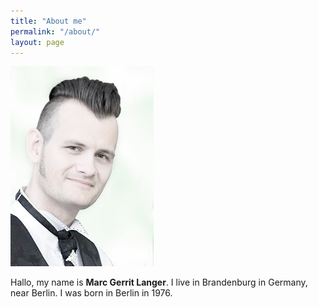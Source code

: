 ```yaml
---
title: "About me"
permalink: "/about/"
layout: page
---
```

![Marc Langer](resources/me-High-Key.jpg)

Hallo, my name is __Marc Gerrit Langer__. I live in Brandenburg in Germany, near Berlin.
I was born in Berlin in 1976. 


